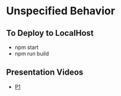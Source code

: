 # Unspecified Behavior

## To Deploy to LocalHost
* npm start
* npm run build

## Presentation Videos
* [P1](https://youtu.be/eE9ReTSFLEc)
